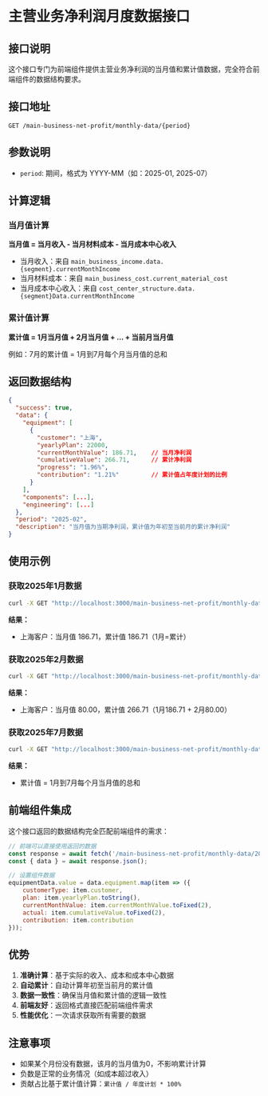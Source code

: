# 主营业务净利润月度数据接口

## 接口说明

这个接口专门为前端组件提供主营业务净利润的当月值和累计值数据，完全符合前端组件的数据结构要求。

## 接口地址

```
GET /main-business-net-profit/monthly-data/{period}
```

## 参数说明

- `period`: 期间，格式为 YYYY-MM（如：2025-01, 2025-07）

## 计算逻辑

### 当月值计算
**当月值 = 当月收入 - 当月材料成本 - 当月成本中心收入**

- 当月收入：来自 `main_business_income.data.{segment}.currentMonthIncome`
- 当月材料成本：来自 `main_business_cost.current_material_cost`
- 当月成本中心收入：来自 `cost_center_structure.data.{segment}Data.currentMonthIncome`

### 累计值计算
**累计值 = 1月当月值 + 2月当月值 + ... + 当前月当月值**

例如：7月的累计值 = 1月到7月每个月当月值的总和

## 返回数据结构

```json
{
  "success": true,
  "data": {
    "equipment": [
      {
        "customer": "上海",
        "yearlyPlan": 22000,
        "currentMonthValue": 186.71,    // 当月净利润
        "cumulativeValue": 266.71,      // 累计净利润
        "progress": "1.96%",
        "contribution": "1.21%"         // 累计值占年度计划的比例
      }
    ],
    "components": [...],
    "engineering": [...]
  },
  "period": "2025-02",
  "description": "当月值为当期净利润，累计值为年初至当前月的累计净利润"
}
```

## 使用示例

### 获取2025年1月数据
```bash
curl -X GET "http://localhost:3000/main-business-net-profit/monthly-data/2025-01"
```

**结果：**
- 上海客户：当月值 186.71，累计值 186.71（1月=累计）

### 获取2025年2月数据
```bash
curl -X GET "http://localhost:3000/main-business-net-profit/monthly-data/2025-02"
```

**结果：**
- 上海客户：当月值 80.00，累计值 266.71（1月186.71 + 2月80.00）

### 获取2025年7月数据
```bash
curl -X GET "http://localhost:3000/main-business-net-profit/monthly-data/2025-07"
```

**结果：**
- 累计值 = 1月到7月每个月当月值的总和

## 前端组件集成

这个接口返回的数据结构完全匹配前端组件的需求：

```javascript
// 前端可以直接使用返回的数据
const response = await fetch('/main-business-net-profit/monthly-data/2025-07');
const { data } = await response.json();

// 设置组件数据
equipmentData.value = data.equipment.map(item => ({
    customerType: item.customer,
    plan: item.yearlyPlan.toString(),
    currentMonthValue: item.currentMonthValue.toFixed(2),
    actual: item.cumulativeValue.toFixed(2),
    contribution: item.contribution
}));
```

## 优势

1. **准确计算**：基于实际的收入、成本和成本中心数据
2. **自动累计**：自动计算年初至当前月的累计值
3. **数据一致性**：确保当月值和累计值的逻辑一致性
4. **前端友好**：返回格式直接匹配前端组件需求
5. **性能优化**：一次请求获取所有需要的数据

## 注意事项

- 如果某个月份没有数据，该月的当月值为0，不影响累计计算
- 负数是正常的业务情况（如成本超过收入）
- 贡献占比基于累计值计算：`累计值 / 年度计划 * 100%`
